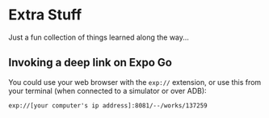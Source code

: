 # Extra Stuff
Just a fun collection of things learned along the way...

## Invoking a deep link on Expo Go
You could use your web browser with the `exp://` extension, or use this from your terminal (when connected to a simulator or over ADB):

```
exp://[your computer's ip address]:8081/--/works/137259
```
